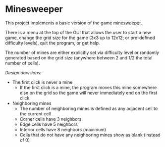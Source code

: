 # Minesweeper

This project implements a basic version of the game [minesweeper](https://en.wikipedia.org/wiki/Microsoft_Minesweeper).

There is a menu at the top of the GUI that allows the user to start a new game, change the grid size for the game (3x3 up to 12x12; or pre-defined difficulty levels), quit the program, or get help.

The number of mines are either explicitly set via difficulty level or randomly generated based on the grid size (anywhere between 2 and 1/2 the total number of cells).

_Design decisions:_
- The first click is never a mine
    - If the first click is a mine, the program moves this mine somewhere else on the grid so the game will never immediately end on the first click
- Neighboring mines
    - The number of neighboring mines is defined as any adjacent cell to the current cell
    - Corner cells have 3 neighbors
    - Edge cells have 5 neighbors
    - Interior cells have 8 neighbors (maximum)
    - Cells that do not have any neighboring mines show as blank (instead of 0)

